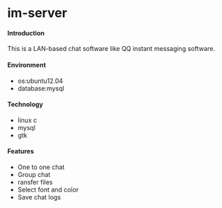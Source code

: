 # im-server
#### Introduction
This is a LAN-based chat software like QQ instant messaging software.

#### Environment
* os:ubuntu12.04
* database:mysql

#### Technology
* linux c
* mysql
* gtk

#### Features
* One to one chat
* Group chat
* ransfer files
* Select font and color
* Save chat logs
